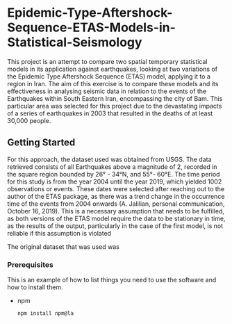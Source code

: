 # Epidemic-Type-Aftershock-Sequence-ETAS-Models-in-Statistical-Seismology

This project is an attempt to compare two spatial temporary statistical models in its application against earthquakes, looking at two variations of the Epidemic Type Aftershock Sequence (ETAS) model, applying it to a region in Iran. The aim of this exercise is to compare these models and its effectiveness in analysing seismic data in relation to the events of the Earthquakes within South Eastern Iran, encompassing the city of Bam. This particular area was selected for this project due to the devastating impacts of a series of earthquakes in 2003 that resulted in the deaths of at least 30,000 people. 

## Getting Started

For this approach, the dataset used was obtained from USGS. The data retrieved consists of all Earthquakes above a magnitude of 2, recorded in the square region bounded by 26° - 34°N, and 55°- 60°E. The time period for this study is from the year 2004 until the year 2019, which yielded 1002 observations or events. These dates were selected after reaching out to the author of the ETAS package, as there was a trend change in the occurrence time of the events from 2004 onwards (A. Jalilian, personal communication, October 16, 2019). This is a necessary assumption that needs to be fulfilled, as both versions of the ETAS model require the data to be stationary in time, as the results of the output, particularly in the case of the first model, is not reliable if this assumption is violated

The original dataset that was used was 

### Prerequisites

This is an example of how to list things you need to use the software and how to install them.
* npm
  ```sh
  npm install npm@la
